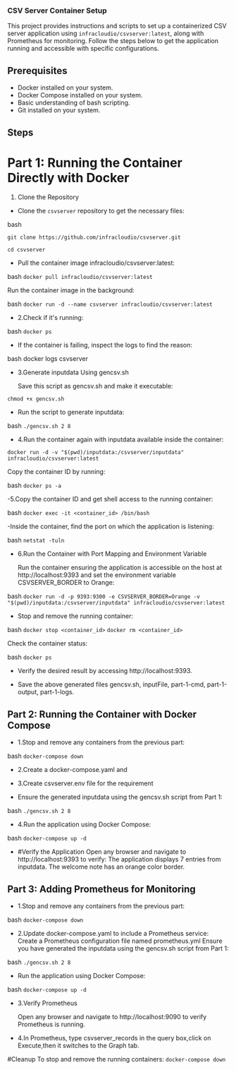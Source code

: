 
### CSV Server Container Setup

This project provides instructions and scripts to set up a containerized CSV server application using `infracloudio/csvserver:latest`, along with Prometheus for monitoring. Follow the steps below to get the application running and accessible with specific configurations.

## Prerequisites

- Docker installed on your system.
- Docker Compose installed on your system.
- Basic understanding of bash scripting.
- Git installed on your system.

## Steps

# Part 1: Running the Container Directly with Docker

1. Clone the Repository

- Clone the `csvserver` repository to get the necessary files:

bash

`git clone https://github.com/infracloudio/csvserver.git`

`cd csvserver`

- Pull the container image infracloudio/csvserver:latest:

bash
`docker pull infracloudio/csvserver:latest`

Run the container image in the background:

bash
`docker run -d --name csvserver infracloudio/csvserver:latest`

- 2.Check if it's running:

bash
`docker ps`

- If the container is failing, inspect the logs to find the reason:

bash
docker logs csvserver

- 3.Generate inputdata Using gencsv.sh

  Save this script as gencsv.sh and make it executable:

`chmod +x gencsv.sh`

- Run the script to generate inputdata:

bash
`./gencsv.sh 2 8`


- 4.Run the container again with inputdata available inside the container:

`docker run -d -v "$(pwd)/inputdata:/csvserver/inputdata" infracloudio/csvserver:latest`

Copy the container ID by running:

bash
`docker ps -a`

-5.Copy the container ID and get shell access to the running container:

bash
`docker exec -it <container_id> /bin/bash`

-Inside the container, find the port on which the application is listening:

bash
`netstat -tuln`

- 6.Run the Container with Port Mapping and Environment Variable

    Run the container ensuring the application is accessible on the host at http://localhost:9393 and set the environment variable CSVSERVER_BORDER to Orange:

bash
`docker run -d -p 9393:9300 -e CSVSERVER_BORDER=Orange -v "$(pwd)/inputdata:/csvserver/inputdata" infracloudio/csvserver:latest`

- Stop and remove the running container:

bash
`docker stop <container_id>`
`docker rm <container_id>`

Check the container status:

bash
`docker ps`

- Verify the desired result by accessing http://localhost:9393.


- Save the above generated files gencsv.sh, inputFile, part-1-cmd, part-1-output, part-1-logs.


## Part 2: Running the Container with Docker Compose

- 1.Stop and remove any containers from the previous part:

bash
`docker-compose down`

- 2.Create a docker-compose.yaml and

- 3.Create csvserver.env file for the requirement

- Ensure the generated inputdata using the gencsv.sh script from Part 1:

bash
`./gencsv.sh 2 8`

- 4.Run the application using Docker Compose:

bash
`docker-compose up -d`

- #Verify the Application
Open any browser and navigate to http://localhost:9393 to verify:
The application displays 7 entries from inputdata.
The welcome note has an orange color border.



## Part 3: Adding Prometheus for Monitoring

- 1.Stop and remove any containers from the previous part:

bash
`docker-compose down`

- 2.Update docker-compose.yaml to include a Prometheus service:
  Create a Prometheus configuration file named prometheus.yml
  Ensure you have generated the inputdata using the gencsv.sh script from Part 1:

bash
`./gencsv.sh 2 8`

 - Run the application using Docker Compose:

bash
`docker-compose up -d`

- 3.Verify Prometheus
  
    Open any browser and navigate to http://localhost:9090 to verify Prometheus is running.

- 4.In Prometheus, type csvserver_records in the query box,click on Execute,then it switches to the Graph tab.


#Cleanup
To stop and remove the running containers:
`docker-compose down`





